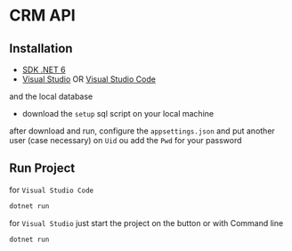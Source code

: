 # CRM API 

## Installation

- [SDK .NET 6](https://dotnet.microsoft.com/en-us/download/dotnet)
- [Visual Studio](https://visualstudio.microsoft.com/pt-br/vs/) OR [Visual Studio Code](https://code.visualstudio.com/)

and the local database

- download the `setup` sql script on your local machine

after download and run, configure the `appsettings.json` and put another user (case necessary) on `Uid` ou add the `Pwd` for your password


## Run Project

for `Visual Studio Code`
```powershell
dotnet run
```

for `Visual Studio`
just start the project on the button or with Command line
```powershell
dotnet run
```